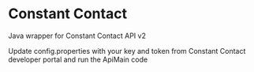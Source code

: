 # Constant Contact
Java wrapper for Constant Contact API v2

Update config.properties with your key and token from Constant Contact developer portal and run the ApiMain code
